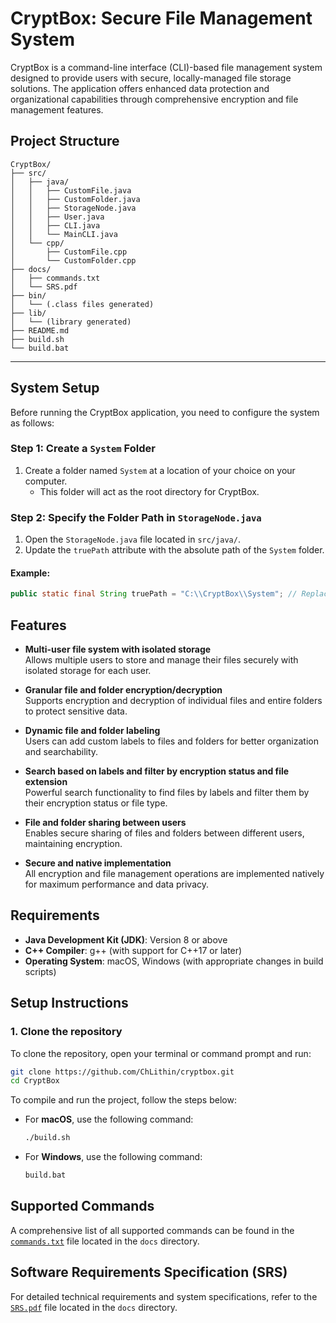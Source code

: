 # CryptBox: Secure File Management System

CryptBox is a command-line interface (CLI)-based file management system designed to provide users with secure, locally-managed file storage solutions. The application offers enhanced data protection and organizational capabilities through comprehensive encryption and file management features.

## Project Structure
```
CryptBox/
├── src/
│   ├── java/
│   │   ├── CustomFile.java
│   │   ├── CustomFolder.java
│   │   ├── StorageNode.java
│   │   ├── User.java
│   │   ├── CLI.java
│   │   └── MainCLI.java
│   └── cpp/
│       ├── CustomFile.cpp
│       └── CustomFolder.cpp
├── docs/
│   ├── commands.txt
│   └── SRS.pdf
├── bin/
│   └── (.class files generated)
├── lib/
│   └── (library generated)
├── README.md
├── build.sh
└── build.bat
```

---

## System Setup

Before running the CryptBox application, you need to configure the system as follows:

### Step 1: Create a `System` Folder
1. Create a folder named `System` at a location of your choice on your computer.
   - This folder will act as the root directory for CryptBox.

### Step 2: Specify the Folder Path in `StorageNode.java`
1. Open the `StorageNode.java` file located in `src/java/`.
2. Update the `truePath` attribute with the absolute path of the `System` folder.

#### Example:
```java
public static final String truePath = "C:\\CryptBox\\System"; // Replace with your folder path
```

## Features

- **Multi-user file system with isolated storage**  
  Allows multiple users to store and manage their files securely with isolated storage for each user.

- **Granular file and folder encryption/decryption**  
  Supports encryption and decryption of individual files and entire folders to protect sensitive data.

- **Dynamic file and folder labeling**  
  Users can add custom labels to files and folders for better organization and searchability.

- **Search based on labels and filter by encryption status and file extension**  
  Powerful search functionality to find files by labels and filter them by their encryption status or file type.

- **File and folder sharing between users**  
  Enables secure sharing of files and folders between different users, maintaining encryption.

- **Secure and native implementation**  
  All encryption and file management operations are implemented natively for maximum performance and data privacy.

## Requirements

- **Java Development Kit (JDK)**: Version 8 or above
- **C++ Compiler**: g++ (with support for C++17 or later)
- **Operating System**: macOS, Windows (with appropriate changes in build scripts)

## Setup Instructions

### 1. Clone the repository

To clone the repository, open your terminal or command prompt and run:

```bash
git clone https://github.com/ChLithin/cryptbox.git
cd CryptBox
```
To compile and run the project, follow the steps below:

- For **macOS**, use the following command:
  ```bash
  ./build.sh
  ```
- For **Windows**, use the following command:
  ```bash
  build.bat
  ```
## Supported Commands

A comprehensive list of all supported commands can be found in the [`commands.txt`](docs/commands.txt) file located in the `docs` directory.  

## Software Requirements Specification (SRS)

For detailed technical requirements and system specifications, refer to the [`SRS.pdf`](docs/SRS.pdf) file located in the `docs` directory.


